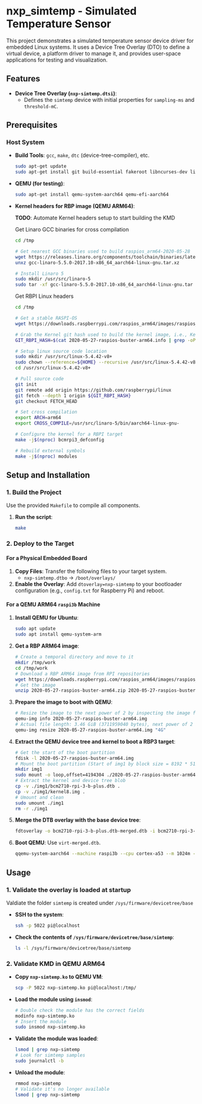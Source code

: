 # nxp_simtemp - Simulated Temperature Sensor

This project demonstrates a simulated temperature sensor device driver for embedded Linux systems. It uses a Device Tree Overlay (DTO) to define a virtual device, a platform driver to manage it, and provides user-space applications for testing and visualization.

## Features

-   **Device Tree Overlay (`nxp-simtemp.dtsi`)**:
    -   Defines the `simtemp` device with initial properties for `sampling-ms` and `threshold-mC`.

## Prerequisites

### Host System

-   **Build Tools**: `gcc`, `make`, `dtc` (device-tree-compiler), etc.

    ```sh
    sudo apt-get update
    sudo apt-get install git build-essential fakeroot libncurses-dev libssl-dev ccache bison flex libelf-dev dwarves device-tree-compiler
    ```

-   **QEMU (for testing)**:

    ```sh
    sudo apt-get install qemu-system-aarch64 qemu-efi-aarch64
    ```

-   **Kernel headers for RBP image (QEMU ARM64)**:

    **TODO**: Automate Kernel headers setup to start building the KMD

    Get Linaro GCC binaries for cross compilation

    ```sh
    cd /tmp

    # Get nearest GCC binaries used to build raspios_arm64-2020-05-28
    wget https://releases.linaro.org/components/toolchain/binaries/latest-5/aarch64-linux-gnu/gcc-linaro-5.5.0-2017.10-x86_64_aarch64-linux-gnu.tar.xz
    unxz gcc-linaro-5.5.0-2017.10-x86_64_aarch64-linux-gnu.tar.xz

    # Install Linaro 5
    sudo mkdir /usr/src/linaro-5
    sudo tar -xf gcc-linaro-5.5.0-2017.10-x86_64_aarch64-linux-gnu.tar -C /usr/src/linaro-5 --strip-components=1
    ```

    Get RBPI Linux headers

    ```sh
    cd /tmp

    # Get a stable RASPI-OS
    wget https://downloads.raspberrypi.com/raspios_arm64/images/raspios_arm64-2020-05-28/2020-05-27-raspios-buster-arm64.info

    # Grab the Kernel git hash used to build the kernel image, i.e., Kernel: https://github.com/raspberrypi/linux/tree/971a2bb14b459819db1bda8fcdf953e493242b42
    GIT_RBPI_HASH=$(cat 2020-05-27-raspios-buster-arm64.info | grep -oP 'Kernel:.*/tree/\K[0-9a-f]+')

    # Setup linux source code location
    sudo mkdir /usr/src/linux-5.4.42-v8+
    sudo chown --reference=${HOME} --recursive /usr/src/linux-5.4.42-v8+
    cd /usr/src/linux-5.4.42-v8+

    # Pull source code
    git init
    git remote add origin https://github.com/raspberrypi/linux
    git fetch --depth 1 origin ${GIT_RBPI_HASH}
    git checkout FETCH_HEAD

    # Set cross compilation
    export ARCH=arm64
    export CROSS_COMPILE=/usr/src/linaro-5/bin/aarch64-linux-gnu-

    # Configure the kernel for a RBPI target
    make -j$(nproc) bcmrpi3_defconfig

    # Rebuild external symbols
    make -j$(nproc) modules
    ```

## Setup and Installation

### 1. Build the Project

Use the provided `Makefile` to compile all components.

1.  **Run the script**:

    ```sh
    make
    ```

### 2. Deploy to the Target

#### For a Physical Embedded Board

1.  **Copy Files**: Transfer the following files to your target system.
    -   `nxp-simtemp.dtbo` -> `/boot/overlays/`
2.  **Enable the Overlay**: Add `dtoverlay=nxp-simtemp` to your bootloader configuration (e.g., `config.txt` for Raspberry Pi) and reboot.

#### For a QEMU ARM64 `raspi3b` Machine

1.  **Install QEMU for Ubuntu**:

    ```sh
    sudo apt update
    sudo apt install qemu-system-arm
    ```
2.  **Get a RBP ARM64 image**:

    ```sh
    # Create a temporal directory and move to it
    mkdir /tmp/work
    cd /tmp/work
    # Download a RBP ARM64 image from RPI repositories
    wget https://downloads.raspberrypi.com/raspios_arm64/images/raspios_arm64-2020-05-28/2020-05-27-raspios-buster-arm64.zip
    # Get the image
    unzip 2020-05-27-raspios-buster-arm64.zip 2020-05-27-raspios-buster-arm64.img
    ```

3.  **Prepare the image to boot with QEMU**:

    ```sh
    # Resize the image to the next power of 2 by inspecting the image file length and resizing it. I.e.,
    qemu-img info 2020-05-27-raspios-buster-arm64.img
    # Actual file length: 3.46 GiB (3711959040 bytes), next power of 2 is 4
    qemu-img resize 2020-05-27-raspios-buster-arm64.img "4G"
    ```
4.  **Extract the QEMU device tree and kernel to boot a RBP3 target**:

    ```sh
    # Get the start of the boot partition
    fdisk -l 2020-05-27-raspios-buster-arm64.img
    # Mount the boot partition (Start of img1 by block size = 8192 * 512)
    mkdir img1
    sudo mount -o loop,offset=4194304 ./2020-05-27-raspios-buster-arm64.img ./img1
    # Extract the kernel and device tree blob
    cp -v ./img1/bcm2710-rpi-3-b-plus.dtb .
    cp -v ./img1/kernel8.img .
    # Umount and clean
    sudo umount ./img1
    rm -r ./img1
    ```
5.  **Merge the DTB overlay with the base device tree**:

    ```sh
    fdtoverlay -o bcm2710-rpi-3-b-plus.dtb-merged.dtb -i bcm2710-rpi-3-b-plus.dtb nxp-simtemp.dtbo
    ```
6.  **Boot QEMU**: Use `virt-merged.dtb`.

    ```sh
    qqemu-system-aarch64 --machine raspi3b --cpu cortex-a53 --m 1024m --drive "format=raw,file=./2020-05-27-raspios-buster-arm64.img" -netdev user,id=net0,hostfwd=tcp::5022-:22 -device usb-net,netdev=net0 --dtb bcm2710-rpi-3-b-plus.dtb-merged.dtb --kernel kernel8.img --append "rw earlyprintk loglevel=8 console=ttyAMA0,115200 dwc_otg.lpm_enable=0 root=/dev/mmcblk0p2 rootwait panic=1 dwc_otg.fiq_fsm_enable=0" --no-reboot -device usb-mouse -device usb-kbd
    ```

## Usage

### 1. Validate the overlay is loaded at startup

Valdiate the folder `simtemp` is created under `/sys/firmware/devicetree/base`

-   **SSH to the system**:

    ```sh
    ssh -p 5022 pi@localhost
    ```
-   **Check the contents of `/sys/firmware/devicetree/base/simtemp`**:

    ```sh
    ls -l /sys/firmware/devicetree/base/simtemp
    ```

### 2. Validate KMD in QEMU ARM64

-   **Copy `nxp-simtemp.ko` to QEMU VM**:

    ```sh
    scp -P 5022 nxp-simtemp.ko pi@localhost:/tmp/
    ```

-   **Load the module using `insmod`**:

    ```sh
    # Double check the module has the correct fields
    modinfo nxp-simtemp.ko
    # Insert the module
    sudo insmod nxp-simtemp.ko
    ```

-   **Validate the module was loaded**:

    ```sh
    lsmod | grep nxp-simtemp
    # Look for simtemp samples
    sudo journalctl -b
    ```

-   **Unload the module**:

    ```sh
    rmmod nxp-simtemp
    # Validate it's no longer available
    lsmod | grep nxp-simtemp
    ```
